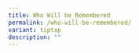 ```yaml
---
title: Who Will be Remembered
permalink: /who-will-be-remembered/
variant: tiptap
description: ""
---
```

